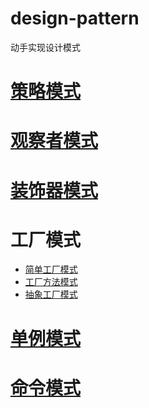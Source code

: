 # design-pattern
动手实现设计模式
# [策略模式](https://github.com/LogicJake/design-pattern/tree/master/src/com/scy/strategy)   
# [观察者模式](https://github.com/LogicJake/design-pattern/tree/master/src/com/scy/observer)
# [装饰器模式](https://github.com/LogicJake/design-pattern/tree/master/src/com/scy/decorator)
# 工厂模式
* [简单工厂模式](https://github.com/LogicJake/design-pattern/tree/master/src/com/scy/factory/simplyFactor)
* [工厂方法模式](https://github.com/LogicJake/design-pattern/tree/master/src/com/scy/factory/factoryMethod)
* [抽象工厂模式](https://github.com/LogicJake/design-pattern/tree/master/src/com/scy/factory/abstractFactory)
# [单例模式](https://github.com/LogicJake/design-pattern/tree/master/src/com/scy/singleton)
# [命令模式](https://github.com/LogicJake/design-pattern/tree/master/src/com/scy/command)